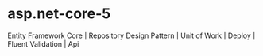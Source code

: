 # asp.net-core-5
 Entity Framework Core | Repository Design Pattern | Unit of Work | Deploy | Fluent Validation | Api
